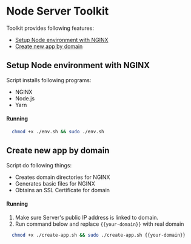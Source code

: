 # Node Server Toolkit

Toolkit provides following features:
  - [Setup Node environment with NGINX](#setup-node-environment-with-nginx)
  - [Create new app by domain](#create-new-app-by-domain)

## Setup Node environment with NGINX

Script installs following programs:
  - NGINX
  - Node.js
  - Yarn

#### Running

```bash
  chmod +x ./env.sh && sudo ./env.sh
```

## Create new app by domain

Script do following things:
  - Creates domain directories for NGINX
  - Generates basic files for NGINX
  - Obtains an SSL Certificate for domain

#### Running

1. Make sure Server's public IP address is linked to domain.
2. Run command below and replace `{{your-domain}}` with real domain

```bash
  chmod +x ./create-app.sh && sudo ./create-app.sh {{your-domain}}
```
